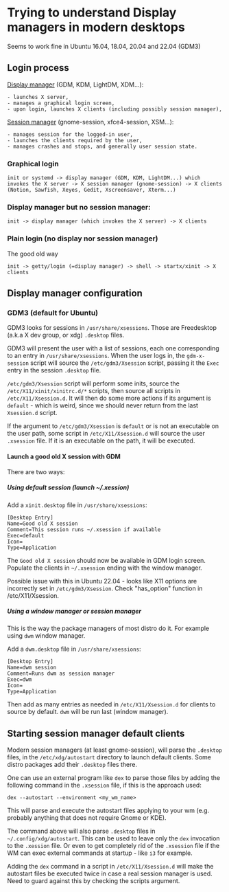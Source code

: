 # Trying to understand Display managers in modern desktops
Seems to work fine in Ubuntu 16.04, 18.04, 20.04 and 22.04 (GDM3)

## Login process

[Display manager](https://en.wikipedia.org/wiki/X_display_manager) (GDM, KDM, LightDM, XDM...):

    - launches X server,
    - manages a graphical login screen,
    - upon login, launches X clients (including possibly session manager),

[Session manager](https://en.wikipedia.org/wiki/X_session_manager) (gnome-session, xfce4-session, XSM...):

    - manages session for the logged-in user,
    - launches the clients required by the user,
    - manages crashes and stops, and generally user session state.

### Graphical login
```
init or systemd -> display manager (GDM, KDM, LightDM...) which invokes the X server -> X session manager (gnome-session) -> X clients (Notion, Sawfish, Xeyes, Gedit, Xscreensaver, Xterm...)
```

### Display manager but no session manager:
```
init -> display manager (which invokes the X server) -> X clients
```

### Plain login (no display nor session manager)

The good old way

```
init -> getty/login (=display manager) -> shell -> startx/xinit -> X clients
```

## Display manager configuration

### GDM3 (default for Ubuntu)
GDM3 looks for sessions in `/usr/share/xsessions`. Those are Freedesktop (a.k.a X dev group, or xdg) `.desktop` files.

GDM3 will present the user with a list of sessions, each one corresponding to an entry in `/usr/share/xsessions`. When the user logs in, the `gdm-x-session` script will source the `/etc/gdm3/Xsession` script, passing it the `Exec` entry in the session `.desktop` file.

`/etc/gdm3/Xsession` script will perform some inits, source the `/etc/X11/xinit/xinitrc.d/*` scripts, then source all scripts in `/etc/X11/Xsession.d`. It will then do some more actions if its argument is `default` - which is weird, since we should never return from the last `Xsession.d` script.

If the argument to `/etc/gdm3/Xsession` is `default` or is not an executable on the user path, some script in `/etc/X11/Xsession.d` will source the user `.xsession` file. If it is an executable on the path, it will be executed.

#### Launch a good old X session with GDM
There are two ways:

##### Using default session (launch ~/.xession)
Add a `xinit.desktop` file in `/usr/share/xsessions`:
```
[Desktop Entry]
Name=Good old X session
Comment=This session runs ~/.xsession if available
Exec=default
Icon=
Type=Application
```

The `Good old X session` should now be available in GDM login screen. Populate the clients in `~/.xsession` ending with the window manager.

Possible issue with this in Ubuntu 22.04 - looks like X11 options are incorrectly set in `/etc/gdm3/Xsession`. Check "has_option" function in /etc/X11/Xsession.

##### Using a window manager or session manager
This is the way the package managers of most distro do it. For example using `dwm` window manager.

Add a `dwm.desktop` file in `/usr/share/xsessions`:
```
[Desktop Entry]
Name=dwm session
Comment=Runs dwm as session manager
Exec=dwm
Icon=
Type=Application
```

Then add as many entries as needed in `/etc/X11/Xsession.d` for clients to source by default. `dwm` will be run last (window manager).

## Starting session manager default clients

Modern session managers (at least gnome-session), will parse the `.desktop` files, in the `/etc/xdg/autostart` directory to launch default clients. Some distro packages add their `.desktop` files there.

One can use an external program like `dex` to parse those files by adding the following command in the `.xsession` file, if this is the approach used:

`dex --autostart --environment <my_wm_name>`

This will parse and execute the autostart files applying to your wm (e.g. probably anything that does not require Gnome or KDE).

The command above will also parse `.desktop` files in `~/.config/xdg/autostart`. This can be used to leave only the `dex` invocation to the `.xession` file. Or even to get completely rid of the `.xsession` file if the WM can exec external commands at startup - like `i3` for example.

Adding the `dex` command in a script in `/etc/X11/Xsession.d` will make the autostart files be executed twice in case a real session manager is used. Need to guard against this by checking the scripts argument.

